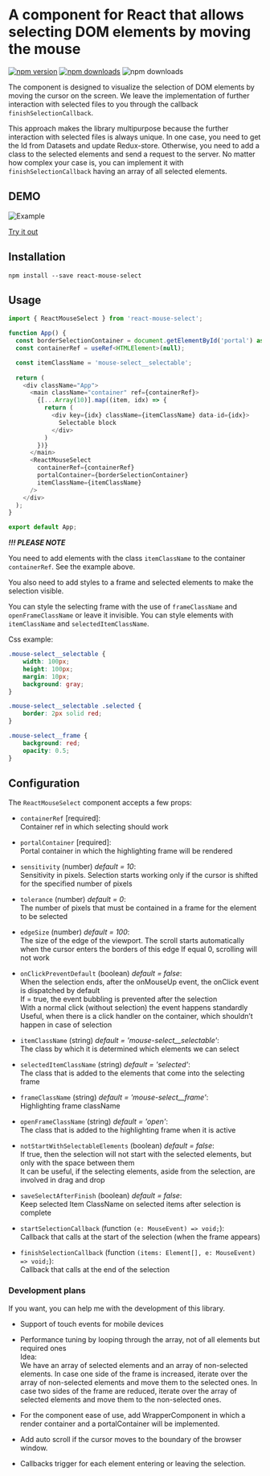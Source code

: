 # A component for React that allows selecting DOM elements by moving the mouse

[![npm version](https://img.shields.io/npm/v/react-mouse-select?color=birgtgreen)](https://www.npmjs.com/package/react-mouse-select)
[![npm downloads](https://img.shields.io/npm/dm/react-mouse-select)](https://www.npmjs.com/package/react-mouse-select)
![npm downloads](https://img.shields.io/npm/l/react-mouse-select)


The component is designed to visualize the selection of DOM elements by moving the cursor on the screen.
We leave the implementation of further interaction with selected files to you through the callback `finishSelectionCallback`.

This approach makes the library multipurpose because the further interaction with selected files is always unique.
In one case, you need to get the Id from Datasets and update Redux-store. 
Otherwise, you need to add a class to the selected elements and send a request to the server. 
No matter how complex your case is, you can implement it with `finishSelectionCallback` having an array of all selected elements.

## DEMO 
![Example](https://andreizanik.github.io/react-mouse-select/example.gif)

[Try it out](https://andreizanik.github.io/react-mouse-select)

## Installation
```
npm install --save react-mouse-select
```

## Usage
```typescript jsx
import { ReactMouseSelect } from 'react-mouse-select';

function App() {
  const borderSelectionContainer = document.getElementById('portal') as HTMLElement;
  const containerRef = useRef<HTMLElement>(null);

  const itemClassName = 'mouse-select__selectable';
  
  return (
    <div className="App">
      <main className="container" ref={containerRef}>
        {[...Array(10)].map((item, idx) => {
          return (
            <div key={idx} className={itemClassName} data-id={idx}>
              Selectable block
            </div>
          )
        })}
      </main>
      <ReactMouseSelect
        containerRef={containerRef}
        portalContainer={borderSelectionContainer}
        itemClassName={itemClassName}
      />
    </div>
  );
}

export default App;
```

_**!!! PLEASE NOTE**_

You need to add elements with the class `itemClassName` to the container `containerRef`.
See the example above.

You also need to add styles to a frame and selected elements to make the selection visible.

You can style the selecting frame with the use of `frameClassName` and `openFrameClassName` or leave it invisible.
You can style elements with `itemClassName` and `selectedItemClassName`.

Css example:
```css
.mouse-select__selectable {
    width: 100px;
    height: 100px;
    margin: 10px;
    background: gray;
}

.mouse-select__selectable .selected {
    border: 2px solid red;
}

.mouse-select__frame {
    background: red;
    opacity: 0.5;
}
```

## Configuration

The `ReactMouseSelect` component accepts a few props:

* `containerRef` [required]:<br/>
  Container ref in which selecting should work


* `portalContainer`  [required]:<br/>
  Portal container in which the highlighting frame will be rendered


* `sensitivity` (number) _default = 10_:<br/>
  Sensitivity in pixels.
  Selection starts working only if the cursor is shifted for the specified number of pixels


* `tolerance` (number) _default = 0_:<br/>
  The number of pixels that must be contained in a frame for the element to be selected


* `edgeSize` (number) _default = 100_:<br/>
  The size of the edge of the viewport.
  The scroll starts automatically when the cursor enters the borders of this edge
  If equal 0, scrolling will not work
  

* `onClickPreventDefault` (boolean) _default = false_:<br/>
  When the selection ends, after the onMouseUp event, the onClick event is dispatched by default
  <br/>If = true, the event bubbling is prevented after the selection
  <br/>With a normal click (without selection) the event happens standardly
  <br/>Useful, when there is a click handler on the container, which shouldn’t happen in case of selection


* `itemClassName` (string) _default = 'mouse-select__selectable'_:<br/>
  The class by which it is determined which elements we can select


* `selectedItemClassName` (string) _default = 'selected'_:<br/>
  The class that is added to the elements that come into the selecting frame


* `frameClassName` (string) _default = 'mouse-select__frame'_:<br/>
  Highlighting frame className


* `openFrameClassName` (string) _default = 'open'_:<br/>
  The class that is added to the highlighting frame when it is active


* `notStartWithSelectableElements` (boolean) _default = false_:<br/>
  If true, then the selection will not start with the selected elements, but only with the space between them
  <br/>It can be useful, if the selecting elements, aside from the selection, are involved in drag and drop


* `saveSelectAfterFinish` (boolean) _default = false_:<br/>
  Keep selected Item ClassName on selected items after selection is complete


* `startSelectionCallback` (function `(e: MouseEvent) => void;`):<br/>
  Callback that calls at the start of the selection (when the frame appears)
  
  
* `finishSelectionCallback` (function `(items: Element[], e: MouseEvent) => void;`):<br/>
  Callback that calls at the end of the selection


### Development plans
If you want, you can help me with the development of this library.

* Support of touch events for mobile devices
* Performance tuning by looping through the array, not of all elements but required ones
  <br/>Idea: <br/>
  We have an array of selected elements and an array of non-selected elements. 
  In case one side of the frame is increased, iterate over the array of non-selected elements and move them to the selected ones.
  In case two sides of the frame are reduced, iterate over the array of selected elements and move them to the non-selected ones.

* For the component ease of use, add WrapperComponent in which a render container and a portalContainer will be implemented.
* Add auto scroll if the cursor moves to the boundary of the browser window.
* Callbacks trigger for each element entering or leaving the selection.


